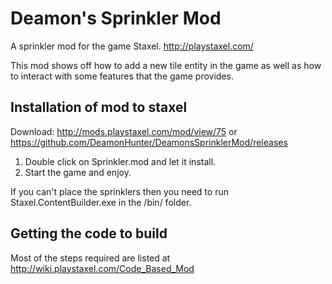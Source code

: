 # Deamon's Sprinkler Mod
A sprinkler mod for the game Staxel. http://playstaxel.com/

This mod shows off how to add a new tile entity in the game as well as how to interact with some features that the game provides.

## Installation of mod to staxel
Download: http://mods.playstaxel.com/mod/view/75 or https://github.com/DeamonHunter/DeamonsSprinklerMod/releases

1. Double click on Sprinkler.mod and let it install.
2. Start the game and enjoy.

If you can't place the sprinklers then you need to run Staxel.ContentBuilder.exe in the /bin/ folder.

## Getting the code to build

Most of the steps required are listed at http://wiki.playstaxel.com/Code_Based_Mod
